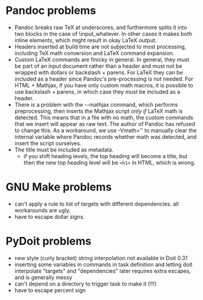 # Pandoc problems

- Pandoc breaks raw TeX at underscores, and furthermore splits it into two blocks in the case of \input_whatever. In other cases it makes both inline elements, which might result in okay LaTeX output.
- Headers inserted at build time are not subjected to most processing, including TeX math conversion and LaTeX command expansion.
- Custom LaTeX commands are finicky in general. In general, they must be part of an input document rather than a header and must not be wrapped with dollars or backslash + parens. For LaTeX they can be included as a header since Pandoc's pre-processing is not needed. For HTML + Mathjax, if you have only custom math macros, it is possible to use backslash + parens, in which case they *must* be included as a header.
- There is a problem with the --mathjax command, which performs preprocessing, then inserts the Mathjax script *only if* LaTeX math is detected. This means that in a file with no math, the custom commands that we insert will appear as raw text. The author of Pandoc has refused to change this. As a workaround, we use -Vmath='' to manually clear the internal variable where Pandoc records whether math was detected, and insert the script ourselves.
- The title must be included as metadata.
	- if you shift heading levels, the top heading will become a title, but then the new top heading level will be `<h1>` in HTML, which is wrong.

# GNU Make problems
- can't apply a rule to list of targets with different dependencies. all workarounds are ugly.
- have to escape dollar signs.

# PyDoit problems

- new style (curly bracket) string interpolation not available in Doit 0.31
- inserting some variables in commands in task definition and letting doit interpolate "targets" and "dependencies" later requires extra escapes, and is generally messy
- can't depend on a directory to trigger task to make it (!!!)
- have to escape percent sign
